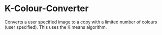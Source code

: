 # K-Colour-Converter
Converts a user specified image to a copy with a limited number of colours (user specified). This uses the K means algorithm.
